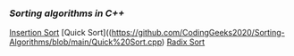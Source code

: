 

### _Sorting algorithms in  C++_ ###

[Insertion Sort](https://github.com/CodingGeeks2020/Sorting-Algorithms/blob/main/Insertion%20Sort.cpp)
[Quick Sort]((https://github.com/CodingGeeks2020/Sorting-Algorithms/blob/main/Quick%20Sort.cpp)
[Radix Sort](https://github.com/CodingGeeks2020/Sorting-Algorithms/blob/main/Radix%20Sort.cpp)
